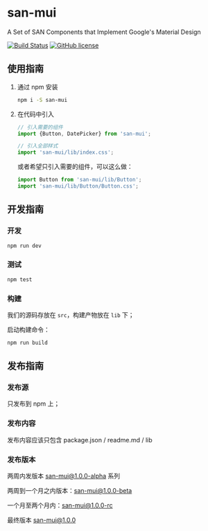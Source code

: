 # san-mui

A Set of SAN Components that Implement Google's Material Design

[![Build Status](https://travis-ci.org/ecomfe/san-mui.svg?style=flat)](https://travis-ci.org/ecomfe/san-mui)
[![GitHub license](https://img.shields.io/badge/license-MIT-blue.svg)](https://raw.githubusercontent.com/ecomfe/san-mui/master/LICENSE)

## 使用指南

1. 通过 npm 安装

    ```sh
    npm i -S san-mui
    ```

2. 在代码中引入

    ```js
    // 引入需要的组件
    import {Button, DatePicker} from 'san-mui';

    // 引入全部样式
    import 'san-mui/lib/index.css';
    ```

    或者希望只引入需要的组件，可以这么做：

    ```js
    import Button from 'san-mui/lib/Button';
    import 'san-mui/lib/Button/Button.css';
    ```

## 开发指南

### 开发

```sh
npm run dev
```

### 测试

```sh
npm test
```


### 构建

我们的源码存放在 `src`，构建产物放在 `lib` 下；

启动构建命令：

```sh
npm run build
```

## 发布指南

### 发布源

只发布到 npm 上；

### 发布内容

发布内容应该只包含 package.json / readme.md / lib

### 发布版本

两周内发版本 san-mui@1.0.0-alpha 系列

两周到一个月之内版本：san-mui@1.0.0-beta

一个月至两个月内：san-mui@1.0.0-rc

最终版本 san-mui@1.0.0
